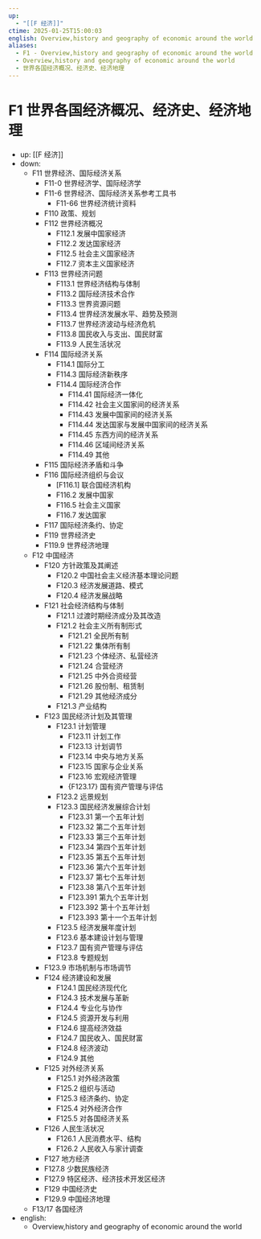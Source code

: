 ```yaml
---
up:
  - "[[F 经济]]"
ctime: 2025-01-25T15:00:03
english: Overview,history and geography of economic around the world
aliases:
  - F1 - Overview,history and geography of economic around the world
  - Overview,history and geography of economic around the world
  - 世界各国经济概况、经济史、经济地理
---
```


# F1 世界各国经济概况、经济史、经济地理

- up: [[F 经济]]
- down:
	- F11 世界经济、国际经济关系
		- F11-0 世界经济学、国际经济学
		- F11-6 世界经济、国际经济关系参考工具书
			- F11-66 世界经济统计资料
		- F110 政策、规划
		- F112 世界经济概况
			- F112.1 发展中国家经济
			- F112.2 发达国家经济
			- F112.5 社会主义国家经济
			- F112.7 资本主义国家经济
		- F113 世界经济问题
			- F113.1 世界经济结构与体制
			- F113.2 国际经济技术合作
			- F113.3 世界资源问题
			- F113.4 世界经济发展水平、趋势及预测
			- F113.7 世界经济波动与经济危机
			- F113.8 国民收入与支出、国民财富
			- F113.9 人民生活状况
		- F114 国际经济关系
			- F114.1 国际分工
			- F114.3 国际经济新秩序
			- F114.4 国际经济合作
				- F114.41 国际经济一体化
				- F114.42 社会主义国家间的经济关系
				- F114.43 发展中国家间的经济关系
				- F114.44 发达国家与发展中国家间的经济关系
				- F114.45 东西方间的经济关系
				- F114.46 区域间经济关系
				- F114.49 其他
		- F115 国际经济矛盾和斗争
		- F116 国际经济组织与会议
			- [F116.1] 联合国经济机构
			- F116.2 发展中国家
			- F116.5 社会主义国家
			- F116.7 发达国家
		- F117 国际经济条约、协定
		- F119 世界经济史
		- F119.9 世界经济地理
	- F12 中国经济
		- F120 方针政策及其阐述
			- F120.2 中国社会主义经济基本理论问题
			- F120.3 经济发展道路、模式
			- F120.4 经济发展战略
		- F121 社会经济结构与体制
			- F121.1 过渡时期经济成分及其改造
			- F121.2 社会主义所有制形式
				- F121.21 全民所有制
				- F121.22 集体所有制
				- F121.23 个体经济、私营经济
				- F121.24 合营经济
				- F121.25 中外合资经营
				- F121.26 股份制、租赁制
				- F121.29 其他经济成分
			- F121.3 产业结构
		- F123 国民经济计划及其管理
			- F123.1 计划管理
				- F123.11 计划工作
				- F123.13 计划调节
				- F123.14 中央与地方关系
				- F123.15 国家与企业关系
				- F123.16 宏观经济管理
				- {F123.17} 国有资产管理与评估
			- F123.2 远景规划
			- F123.3 国民经济发展综合计划
				- F123.31 第一个五年计划
				- F123.32 第二个五年计划
				- F123.33 第三个五年计划
				- F123.34 第四个五年计划
				- F123.35 第五个五年计划
				- F123.36 第六个五年计划
				- F123.37 第七个五年计划
				- F123.38 第八个五年计划
				- F123.391 第九个五年计划
				- F123.392 第十个五年计划
				- F123.393 第十一个五年计划
			- F123.5 经济发展年度计划
			- F123.6 基本建设计划与管理
			- F123.7 国有资产管理与评估
			- F123.8 专题规划
		- F123.9 市场机制与市场调节
		- F124 经济建设和发展
			- F124.1 国民经济现代化
			- F124.3 技术发展与革新
			- F124.4 专业化与协作
			- F124.5 资源开发与利用
			- F124.6 提高经济效益
			- F124.7 国民收入、国民财富
			- F124.8 经济波动
			- F124.9 其他
		- F125 对外经济关系
			- F125.1 对外经济政策
			- F125.2 组织与活动
			- F125.3 经济条约、协定
			- F125.4 对外经济合作
			- F125.5 对各国经济关系
		- F126 人民生活状况
			- F126.1 人民消费水平、结构
			- F126.2 人民收入与家计调查
		- F127 地方经济
		- F127.8 少数民族经济
		- F127.9 特区经济、经济技术开发区经济
		- F129 中国经济史
		- F129.9 中国经济地理
	- F13/17 各国经济
- english:
	- Overview,history and geography of economic around the world
